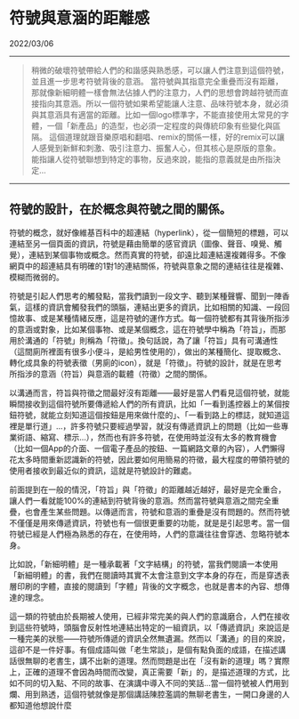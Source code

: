 
# 符號與意涵的距離感
2022/03/06

---

> 稍微的破壞符號帶給人們的和諧感與熟悉感，可以讓人們注意到這個符號，並且進一步思考符號背後的意涵。
> 當符號與其指意完全重疊而沒有距離，那就像新細明體一樣會無法佔據人們的注意力，人們的思想會跨越符號而直接指向其意涵。所以一個符號如果希望能讓人注意、品味符號本身，就必須與其意涵具有適當的距離。比如一個logo標準字，不能直接使用太常見的字體，一個「新產品」的造型，也必須一定程度的與傳統印象有些變化與區隔。
> 這個道理就跟音樂原唱和翻唱、remix的關係一樣，好的remix可以讓人感覺到新鮮和刺激、吸引注意力、振奮人心，但其核心是原版的意象。
> 能指讓人從符號聯想到特定的事物，反過來說，能指的意義就是由所指決定...

---

## 符號的設計，在於概念與符號之間的關係。
符號的概念，就好像維基百科中的超連結（hyperlink），從一個簡短的標題，可以連結至另一個頁面的資訊，符號是藉由簡單的感官資訊（圖像、聲音、嗅覺、觸覺），連結到某個事物或概念。然而真實的符號，卻遠比超連結還複雜得多。不像網頁中的超連結具有明確的1對1的連結關係，符號與意象之間的連結往往是複雜、模糊而微弱的。

符號是引起人們思考的觸發點，當我們讀到一段文字、聽到某種聲響、聞到一陣香氣，這樣的資訊會觸發我們的頭腦，連結出更多的資訊，比如相關的知識、一段回憶故事、或是某種情緒反應，這是符號的運作方式。每一個符號都有其背後所指涉的意涵或對象，比如某個事物、或是某個概念，這在符號學中稱為「符旨」，而那用於溝通的「符號」則稱為「符徵」。換句話說，為了讓「符旨」具有可溝通性（這間廁所裡面有很多小便斗，是給男性使用的），做出的某種簡化、提取概念、轉化成具象的符號表徵（男廁的icon），就是「符徵」。符號的設計，就是在思考所指涉的意涵（符旨）與意涵的載體（符徵）之間的關係。

以溝通而言，符旨與符徵之間最好沒有距離——最好是當人們看見這個符號，就能瞬間接收到這個符號所要傳遞給人們的所有資訊，比如「一看到遙控器上的某個按鈕符號，就能立刻知道這個按鈕是用來做什麼的」、「一看到路上的標誌，就知道這裡是單行道」...，許多符號只要經過學習，就沒有傳遞資訊上的問題（比如一些專業術語、縮寫、標示...），然而也有許多符號，在使用時並沒有太多的教育機會（比如一個App的介面、一個電子產品的按鈕、一篇網路文章的內容），人們懶得花太多時間重新認識新的符號，因此要如何用簡易的符徵，最大程度的帶領符號的使用者接收到最近似的資訊，這就是符號設計的難處。

前面提到在一般的情況，「符旨」與「符徵」的距離越近越好，最好是完全重合，讓人們一看就能100%的連結到符號背後的意涵。然而當符號與意涵之間完全重疊，也會產生某些問題。以傳遞而言，符號和意涵的重疊是沒有問題的。然而符號不僅僅是用來傳遞資訊，符號也有一個很更重要的功能，就是是引起思考。當一個符號已經是人們極為熟悉的存在，在使用時，人們的意識往往會穿透、忽略符號本身。

比如說，「新細明體」是一種承載著「文字結構」的符號，當我們閱讀一本使用「新細明體」的書，我們在閱讀時其實不太會注意到文字本身的存在，而是穿透表層印刷的字體，直接的閱讀到「字體」背後的文字概念，也就是書本的內容、想傳達的理念。


這一類的符號由於長期被人使用，已經非常完美的與人們的意識磨合，人們在接收到這些符號時，頭腦會反射性地連結出特定的一組資訊，以「傳遞資訊」來說這是一種完美的狀態——符號所傳遞的資訊全然無遺漏。然而以「溝通」的目的來說，這卻不是一件好事。有個成語叫做「老生常談」，是個有點負面的成語，在描述講話很無聊的老書生，講不出新的道理。然而問題是出在「沒有新的道理」嗎？實際上，正確的道理不會因為時間而改變，真正需要「新」的，是描述道理的方式，比如不同的切入點、不同的故事、在演講中導入不同的笑話...當一個符號被人們用到爛、用到熟透，這個符號就像是那個講話陳腔濫調的無聊老書生，一開口身邊的人都知道他想說什麼